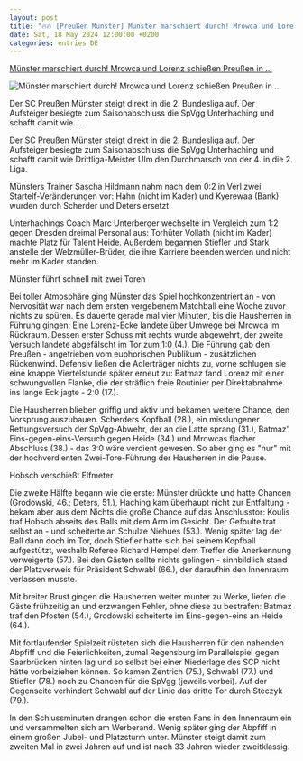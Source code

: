 ```yaml
---
layout: post
title: "🔥🔥 [Preußen Münster] Münster marschiert durch! Mrowca und Lorenz schießen Preußen in ..."
date: Sat, 18 May 2024 12:00:00 +0200
categories: entries DE
---
```

[Münster marschiert durch! Mrowca und Lorenz schießen Preußen in ...](https://www.kicker.de/muenster-gegen-unterhaching-2024-liga-4867389/spielbericht)

![Münster marschiert durch! Mrowca und Lorenz schießen Preußen in ...](https://derivates.kicker.de/image/upload/w_4000%2Ch_2250%2Cc_fill%2Cg_auto:subject/w_1200%2Cq_auto/v1/2024/05/18/5c9f233a-a069-4a64-9da0-e7fc0ebafd27.jpeg)

Der SC Preußen Münster steigt direkt in die 2. Bundesliga auf. Der Aufsteiger besiegte zum Saisonabschluss die SpVgg Unterhaching und schafft damit wie ...

Der SC Preußen Münster steigt direkt in die 2. Bundesliga auf. Der Aufsteiger besiegte zum Saisonabschluss die SpVgg Unterhaching und schafft damit wie Drittliga-Meister Ulm den Durchmarsch von der 4. in die 2. Liga.

Münsters Trainer Sascha Hildmann nahm nach dem 0:2 in Verl zwei Startelf-Veränderungen vor: Hahn (nicht im Kader) und Kyerewaa (Bank) wurden durch Scherder und Deters ersetzt.

Unterhachings Coach Marc Unterberger wechselte im Vergleich zum 1:2 gegen Dresden dreimal Personal aus: Torhüter Vollath (nicht im Kader) machte Platz für Talent Heide. Außerdem begannen Stiefler und Stark anstelle der Welzmüller-Brüder, die ihre Karriere beenden werden und nicht mehr im Kader standen.

Münster führt schnell mit zwei Toren

Bei toller Atmosphäre ging Münster das Spiel hochkonzentriert an - von Nervosität war nach dem ersten vergebenem Matchball eine Woche zuvor nichts zu spüren. Es dauerte gerade mal vier Minuten, bis die Hausherren in Führung gingen: Eine Lorenz-Ecke landete über Umwege bei Mrowca im Rückraum. Dessen erster Schuss mit rechts wurde abgewehrt, der zweite Versuch landete abgefälscht im Tor zum 1:0 (4.). Die Führung gab den Preußen - angetrieben vom euphorischen Publikum - zusätzlichen Rückenwind. Defensiv ließen die Adlerträger nichts zu, vorne schlugen sie eine knappe Viertelstunde später erneut zu: Batmaz fand Lorenz mit einer schwungvollen Flanke, die der sträflich freie Routinier per Direktabnahme ins lange Eck jagte - 2:0 (17.).

Die Hausherren blieben griffig und aktiv und bekamen weitere Chance, den Vorsprung auszubauen. Scherders Kopfball (28.), ein misslungener Rettungsversuch der SpVgg-Abwehr, der an die Latte sprang (31.), Batmaz' Eins-gegen-eins-Versuch gegen Heide (34.) und Mrowcas flacher Abschluss (38.) - das 3:0 wäre verdient gewesen. So aber ging es "nur" mit der hochverdienten Zwei-Tore-Führung der Hausherren in die Pause.

Hobsch verschießt Elfmeter

Die zweite Hälfte begann wie die erste: Münster drückte und hatte Chancen (Grodowski, 46.; Deters, 51.), Haching kam überhaupt nicht zur Entfaltung - bekam aber aus dem Nichts die große Chance auf das Anschlusstor: Koulis traf Hobsch abseits des Balls mit dem Arm im Gesicht. Der Gefoulte trat selbst an - und scheiterte an Schulze Niehues (53.). Wenig später lag der Ball dann doch im Tor, doch Stiefler hatte sich bei seinem Kopfball aufgestützt, weshalb Referee Richard Hempel dem Treffer die Anerkennung verweigerte (57.). Bei den Gästen sollte nichts gelingen - sinnbildlich stand der Platzverweis für Präsident Schwabl (66.), der daraufhin den Innenraum verlassen musste.

Mit breiter Brust gingen die Hausherren weiter munter zu Werke, liefen die Gäste frühzeitig an und erzwangen Fehler, ohne diese zu bestrafen: Batmaz traf den Pfosten (54.), Grodowski scheiterte im Eins-gegen-eins an Heide (64.).

Mit fortlaufender Spielzeit rüsteten sich die Hausherren für den nahenden Abpfiff und die Feierlichkeiten, zumal Regensburg im Parallelspiel gegen Saarbrücken hinten lag und so selbst bei einer Niederlage des SCP nicht hätte vorbeiziehen können. So kamen Zentrich (75.), Schwabl (77.) und Stiefler (78.) noch zu Chancen für die SpVgg (jeweils vorbei). Auf der Gegenseite verhindert Schwabl auf der Linie das dritte Tor durch Steczyk (79.).

In den Schlussminuten drangen schon die ersten Fans in den Innenraum ein und versammelten sich am Werberand. Wenig später ging der Abpfiff in einem großen Jubel- und Platzsturm unter. Münster steigt damit zum zweiten Mal in zwei Jahren auf und ist nach 33 Jahren wieder zweitklassig.

